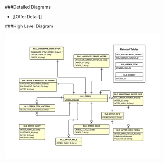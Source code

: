 ###Detailed Diagrams
- [[Offer Detail]]

###High Level Diagram

![Offer High Level](images/dataModel/OfferHighLevelERD.png)